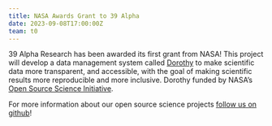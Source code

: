 ```yaml
---
title: NASA Awards Grant to 39 Alpha
date: 2023-09-08T17:00:00Z
team: t0
---
```

39 Alpha Research has been awarded its first grant from NASA! This project will develop a data management system called [Dorothy](https://github.com/39alpha/dorothy) to make scientific data more transparent, and accessible, with the goal of making scientific results more reproducible and more inclusive. Dorothy funded by NASA’s [Open Source Science Initiative](https://science.nasa.gov/researchers/open-science/). 

For more information about our open source science projects [follow us on github](https://github.com/39alpha)!
